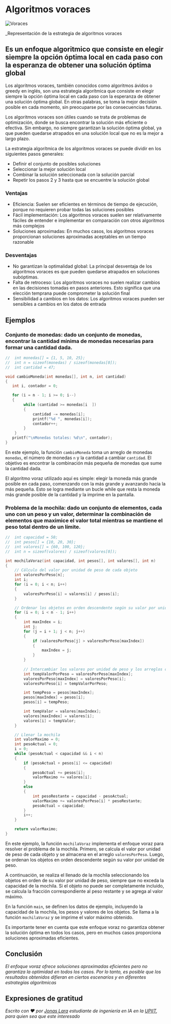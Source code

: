 # Algoritmos voraces

![Voraces](/01.-Sources/Images/Voraces.png)

_Representación de la estrategia de algoritmos voraces

## Es un enfoque algoritmico que consiste en elegir siempre la opción óptima local en cada paso con la esperanza de obtener una solución óptima global

Los algoritmos voraces, también conocidos como algoritmos ávidos o greedy en inglés, son una estrategia algorítmica que consiste en elegir siempre la opción óptima local en cada paso con la esperanza de obtener una solución óptima global. En otras palabras, se toma la mejor decisión posible en cada momento, sin preocuparse por las consecuencias futuras.

Los algoritmos voraces son útiles cuando se trata de problemas de optimización, donde se busca encontrar la solución más eficiente o efectiva. Sin embargo, no siempre garantizan la solución óptima global, ya que pueden quedarse atrapados en una solución local que no es la mejor a largo plazo.

La estrategia algorítmica de los algoritmos voraces se puede dividir en los siguientes pasos generales:

- Definir el conjunto de posibles soluciones
- Seleccionar la mejor solución local
- Combinar la solución seleccionada con la solución parcial
- Repetir los pasos 2 y 3 hasta que se encuentre la solución global

### Ventajas

- Eficiencia: Suelen ser eficientes en términos de tiempo de ejecución, porque no requieren probar todas las soluciones posibles
- Fácil implementación: Los algoritmos voraces suelen ser relativamente fáciles de entender e implementar en comparación con otros algoritmos más complejos
- Soluciones aproximadas: En muchos casos, los algoritmos voraces proporcionan soluciones aproximadas aceptables en un tiempo razonable

### Desventajas
- No garantizan la optimalidad global: La principal desventaja de los algoritmos voraces es que pueden quedarse atrapados en soluciones subóptimas.
- Falta de retroceso: Los algoritmos voraces no suelen realizar cambios en las decisiones tomadas en pasos anteriores. Esto significa que una elección temprana puede comprometer la solución final
- Sensibilidad a cambios en los datos: Los algoritmos voraces pueden ser sensibles a cambios en los datos de entrada

## Ejemplos

### Conjunto de monedas: dado un conjunto de monedas, encontrar la cantidad mínima de monedas necesarias para formar una cantidad dada.


```c
//  int monedas[] = {1, 5, 10, 25};
//  int n = sizeof(monedas) / sizeof(monedas[0]);
//  int cantidad = 47;

void cambioMoneda(int monedas[], int n, int cantidad) 
{
   int i, contador = 0;

   for (i = n - 1; i >= 0; i--) 
   {
        while (cantidad >= monedas[i  ]) 
        {
            cantidad -= monedas[i];
            printf("%d ", monedas[i]);
            contador++;
        }
    }
   printf("\nMonedas totales: %d\n", contador);
}
```

En este ejemplo, la función `cambioMoneda` toma un arreglo de monedas `monedas`, el número de monedas `n` y la cantidad a cambiar `cantidad`. El objetivo es encontrar la combinación más pequeña de monedas que sume la cantidad dada.

El algoritmo voraz utilizado aquí es simple: elegir la moneda más grande posible en cada paso, comenzando con la más grande y avanzando hacia la más pequeña. Esto se logra mediante un bucle while que resta la moneda más grande posible de la cantidad y la imprime en la pantalla.


### Problema de la mochila: dado un conjunto de elementos, cada uno con un peso y un valor, determinar la combinación de elementos que maximice el valor total mientras se mantiene el peso total dentro de un límite.

```c
//  int capacidad = 50;
//  int pesos[] = {10, 20, 30};
//  int valores[] = {60, 100, 120};
//  int n = sizeof(valores) / sizeof(valores[0]);

int mochilaVoraz(int capacidad, int pesos[], int valores[], int n)
{
    // Cálculo del valor por unidad de peso de cada objeto
    int valoresPorPeso[n];
    int i;
    for (i = 0; i < n; i++)
    {
        valoresPorPeso[i] = valores[i] / pesos[i];
    }

    // Ordenar los objetos en orden descendente según su valor por unidad de peso
    for (i = 0; i < n - 1; i++)
    {
        int maxIndex = i;
        int j;
        for (j = i + 1; j < n; j++)
        {
            if (valoresPorPeso[j] > valoresPorPeso[maxIndex])
            {
                maxIndex = j;
            }
        }
        
        // Intercambiar los valores por unidad de peso y los arreglos correspondientes
        int tempValorPorPeso = valoresPorPeso[maxIndex];
        valoresPorPeso[maxIndex] = valoresPorPeso[i];
        valoresPorPeso[i] = tempValorPorPeso;

        int tempPeso = pesos[maxIndex];
        pesos[maxIndex] = pesos[i];
        pesos[i] = tempPeso;

        int tempValor = valores[maxIndex];
        valores[maxIndex] = valores[i];
        valores[i] = tempValor;
    }

    // Llenar la mochila
    int valorMaximo = 0;
    int pesoActual = 0;
    i = 0;
    while (pesoActual < capacidad && i < n)
    {
        if (pesoActual + pesos[i] <= capacidad)
        {
            pesoActual += pesos[i];
            valorMaximo += valores[i];
        }
        else
        {
            int pesoRestante = capacidad - pesoActual;
            valorMaximo += valoresPorPeso[i] * pesoRestante;
            pesoActual = capacidad;
        }
        i++;
    }

    return valorMaximo;
}
```

En este ejemplo, la función `mochilaVoraz` implementa el enfoque voraz para resolver el problema de la mochila. Primero, se calcula el valor por unidad de peso de cada objeto y se almacena en el arreglo `valoresPorPeso`. Luego, se ordenan los objetos en orden descendente según su valor por unidad de peso.

A continuación, se realiza el llenado de la mochila seleccionando los objetos en orden de su valor por unidad de peso, siempre que no exceda la capacidad de la mochila. Si el objeto no puede ser completamente incluido, se calcula la fracción correspondiente al peso restante y se agrega al valor máximo.

En la función `main`, se definen los datos de ejemplo, incluyendo la capacidad de la mochila, los pesos y valores de los objetos. Se llama a la función `mochilaVoraz` y se imprime el valor máximo obtenido.

Es importante tener en cuenta que este enfoque voraz no garantiza obtener la solución óptima en todos los casos, pero en muchos casos proporciona soluciones aproximadas eficientes. 

## Conclusión

_El enfoque voraz ofrece soluciones aproximadas eficientes pero no garantiza la optimidad en todos los casos. Por lo tanto, es posible que los resultados obtenidos difieran en ciertos escenarios y en diferentes estrategías algoritmicas_

## Expresiones de gratitud

_Escrito con ❤️ por [Jonas Lara](https://medium.com/@jonas_lara) estudiante de ingeniería en IA en la [UPIIT](https://www.upiit.ipn.mx/), para quien sea que este interesado_